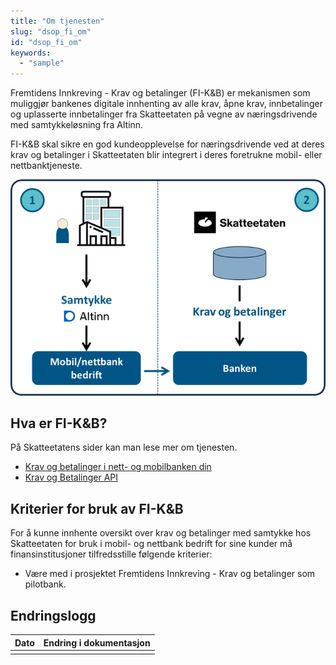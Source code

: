```yaml
---
title: "Om tjenesten"
slug: "dsop_fi_om"
id: "dsop_fi_om"
keywords:
  - "sample"
---
```


Fremtidens Innkreving - Krav og betalinger (FI-K&B) er mekanismen som muliggjør bankenes digitale innhenting av alle 
krav, åpne krav, innbetalinger og uplasserte innbetalinger fra Skatteetaten på vegne av næringsdrivende med 
samtykkeløsning fra Altinn.

FI-K&B skal sikre en god kundeopplevelse for næringsdrivende ved at deres krav og betalinger i Skatteetaten blir 
integrert i deres foretrukne mobil- eller nettbanktjeneste.

![FI-K&B](images/dsop_fi-k&b_flyt.png)

## Hva er FI-K&B?

På Skatteetatens sider kan man lese mer om tjenesten.

* [Krav og betalinger i nett- og mobilbanken din](https://www.skatteetaten.no/skjema/skatte-og-avgiftskrav-virksomhet-i-banken/)
* [Krav og Betalinger API](https://skatteetaten.github.io/api-dokumentasjon/api/kravogbetalinger)

## Kriterier for bruk av FI-K&B

For å kunne innhente oversikt over krav og betalinger med samtykke hos Skatteetaten for bruk i mobil- og nettbank bedrift 
for sine kunder må finansinstitusjoner tilfredsstille følgende kriterier:

* Være med i prosjektet Fremtidens Innkreving - Krav og betalinger som pilotbank.


## Endringslogg

| Dato | Endring i dokumentasjon |
|------|-------------------------|
|      |                         |